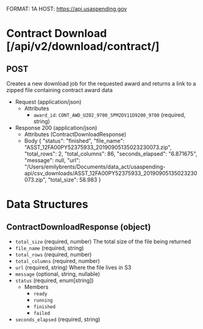 FORMAT: 1A
HOST: https://api.usaspending.gov

# Contract Download [/api/v2/download/contract/]

## POST

Creates a new download job for the requested award and returns a link to a zipped file containing contract award data

+ Request (application/json)
    + Attributes
        + `award_id`: `CONT_AWD_UZ02_9700_SPM2DV11D9200_9700` (required, string)
+ Response 200 (application/json)
    + Attributes (ContractDownloadResponse)
    + Body
        {
            "status": "finished",
            "file_name": "ASST_12FA00PY52375933_20190905135023230073.zip",
            "total_rows": 2,
            "total_columns": 86,
            "seconds_elapsed": "6.871675",
            "message": null,
            "url": "/Users/emilybrents/Documents/data_act/usaspending-api/csv_downloads/ASST_12FA00PY52375933_20190905135023230073.zip",
            "total_size": 58.983
        }

# Data Structures

## ContractDownloadResponse (object)
+ `total_size` (required, number)
    The total size of the file being returned
+ `file_name` (required, string)
+ `total_rows` (required, number)
+ `total_columns` (required, number)
+ `url` (required, string)
    Where the file lives in S3
+ `message` (optional, string, nullable)
+ `status` (required, enum[string])
    + Members
        + `ready`
        + `running`
        + `finished`
        + `failed`
+ `seconds_elapsed` (required, string)
